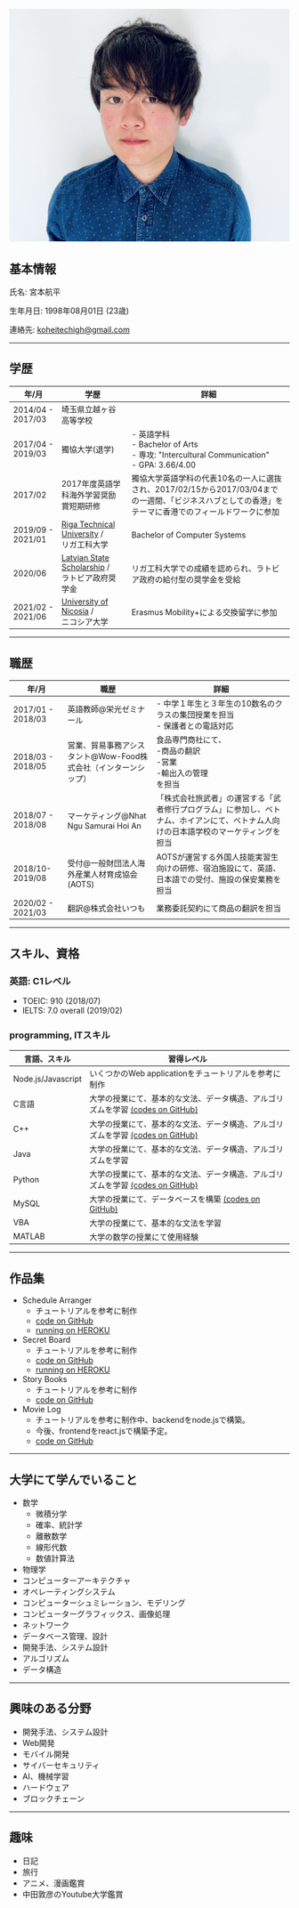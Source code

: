 ![myPic](myPic.jpg)

## 基本情報

氏名: 宮本航平

生年月日:  1998年08月01日 (23歳)

連絡先: koheitechigh@gmail.com

***

## 学歴

| 年/月 | 学歴 | 詳細 |
| -- | -- | -- |
| 2014/04 - 2017/03 | 埼玉県立越ヶ谷高等学校 |  |
| 2017/04 - 2019/03 | 獨協大学(退学) | - 英語学科<br>- Bachelor of Arts<br>- 専攻: "Intercultural Communication"<br>- GPA: 3.66/4.00|
| 2017/02 | 2017年度英語学科海外学習奨励賞短期研修 | 獨協大学英語学科の代表10名の一人に選抜され、2017/02/15から2017/03/04までの一週間、「ビジネスハブとしての香港」をテーマに香港でのフィールドワークに参加|
| 2019/09 - 2021/01 | [Riga Technical University](https://www.rtu.lv/en) /<br>リガ工科大学 | Bachelor of Computer Systems |
| 2020/06 | [Latvian State Scholarship](https://www.viaa.gov.lv/en/latvian-state-scholarships) /<br>ラトビア政府奨学金  | リガ工科大学での成績を認められ、ラトビア政府の給付型の奨学金を受給 |
| 2021/02 - 2021/06 | [University of Nicosia](https://www.unic.ac.cy/) /<br> ニコシア大学 | Erasmus Mobility+による交換留学に参加 |

***

## 職歴

| 年/月 | 職歴 | 詳細 |
| -- | -- | -- |
| 2017/01 - 2018/03 | 英語教師@栄光ゼミナール | - 中学１年生と３年生の10数名のクラスの集団授業を担当<br>- 保護者との電話対応
| 2018/03 - 2018/05 | 営業、貿易事務アシスタント@Wow-Food株式会社（インターンシップ） | 食品専門商社にて、<br>-商品の翻訳<br>-営業<br>-輸出入の管理<br>を担当
| 2018/07 - 2018/08 | マーケティング@Nhat Ngu Samurai Hoi An | 「株式会社旅武者」の運営する「武者修行プログラム」に参加し、ベトナム、ホイアンにて、ベトナム人向けの日本語学校のマーケティングを担当 |
| 2018/10-2019/08 | 受付@一般財団法人海外産業人材育成協会(AOTS) | AOTSが運営する外国人技能実習生向けの研修、宿泊施設にて、英語、日本語での受付、施設の保安業務を担当 |
| 2020/02 - 2021/03 |翻訳@株式会社いつも | 業務委託契約にて商品の翻訳を担当 |

***

## スキル、資格

### 英語: C1レベル

- TOEIC: 910 (2018/07)
- IELTS: 7.0 overall (2019/02)

### programming, ITスキル

| 言語、スキル | 習得レベル |
| -- | -- |
| Node.js/Javascript | いくつかのWeb applicationをチュートリアルを参考に制作|
| C言語 | 大学の授業にて、基本的な文法、データ構造、アルゴリズムを学習 [(codes on GitHub)](https://github.com/koheitech/my-university-study/tree/main/C-lang)|
| C++ | 大学の授業にて、基本的な文法、データ構造、アルゴリズムを学習 [(codes on GitHub)](https://github.com/koheitech/my-university-study/tree/main/C%2B%2B)|
| Java | 大学の授業にて、基本的な文法、データ構造、アルゴリズムを学習|
| Python | 大学の授業にて、基本的な文法、データ構造、アルゴリズムを学習 [(codes on GitHub)](https://github.com/koheitech/my-university-study/tree/main/Python)|
| MySQL | 大学の授業にて、データベースを構築 [(codes on GitHub)](https://github.com/koheitech/my-university-study/tree/main/Database-design-mySQL)|
| VBA | 大学の授業にて、基本的な文法を学習 |
| MATLAB | 大学の数学の授業にて使用経験|

***

## 作品集

- Schedule Arranger
  - チュートリアルを参考に制作
  - [code on GitHub](https://github.com/koheitech/ScheduleArranger)
  - [running on HEROKU](https://my-schedule-arranger.herokuapp.com/)
- Secret Board
  - チュートリアルを参考に制作
  - [code on GitHub](https://github.com/koheitech/SecretBoard)
  - [running on HEROKU](https://my-secret-board.herokuapp.com/)
- Story Books
  - チュートリアルを参考に制作
  - [code on GitHub](https://github.com/koheitech/StoryBooks)
- Movie Log
  - チュートリアルを参考に制作中、backendをnode.jsで構築。
  - 今後、frontendをreact.jsで構築予定。
  - [code on GitHub](https://github.com/koheitech/MovieLog)

***

## 大学にて学んでいること

- 数学
  - 微積分学
  - 確率、統計学
  - 離散数学
  - 線形代数
  - 数値計算法
- 物理学
- コンピューターアーキテクチャ
- オペレーティングシステム
- コンピューターシュミレーション、モデリング
- コンピューターグラフィックス、画像処理
- ネットワーク
- データベース管理、設計
- 開発手法、システム設計
- アルゴリズム
- データ構造

***

## 興味のある分野

- 開発手法、システム設計
- Web開発
- モバイル開発
- サイバーセキュリティ
- AI、機械学習
- ハードウェア
- ブロックチェーン

***

## 趣味

- 日記
- 旅行
- アニメ、漫画鑑賞
- 中田敦彦のYoutube大学鑑賞
